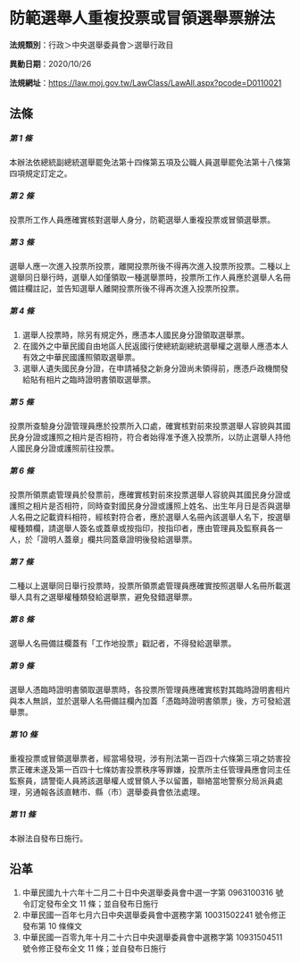 # 防範選舉人重複投票或冒領選舉票辦法


**法規類別**：行政＞中央選舉委員會＞選舉行政目

**異動日期**：2020/10/26  

**法規網址**：https://law.moj.gov.tw/LawClass/LawAll.aspx?pcode=D0110021



## 法條
##### 第 1 條
本辦法依總統副總統選舉罷免法第十四條第五項及公職人員選舉罷免法第十八條第四項規定訂定之。

##### 第 2 條
投票所工作人員應確實核對選舉人身分，防範選舉人重複投票或冒領選舉票。

##### 第 3 條
選舉人應一次進入投票所投票，離開投票所後不得再次進入投票所投票。二種以上選舉同日舉行時，選舉人如僅領取一種選舉票時，投票所工作人員應於選舉人名冊備註欄註記，並告知選舉人離開投票所後不得再次進入投票所投票。

##### 第 4 條
1. 選舉人投票時，除另有規定外，應憑本人國民身分證領取選舉票。
1. 在國外之中華民國自由地區人民返國行使總統副總統選舉權之選舉人應憑本人有效之中華民國護照領取選舉票。
1. 選舉人遺失國民身分證，在申請補發之新身分證尚未領得前，應憑戶政機關發給貼有相片之臨時證明書領取選舉票。

##### 第 5 條
投票所查驗身分證管理員應於投票所入口處，確實核對前來投票選舉人容貌與其國民身分證或護照之相片是否相符，符合者始得准予進入投票所，以防止選舉人持他人國民身分證或護照前往投票。

##### 第 6 條
投票所領票處管理員於發票前，應確實核對前來投票選舉人容貌與其國民身分證或護照之相片是否相符，同時查對國民身分證或護照上姓名、出生年月日是否與選舉人名冊之記載資料相符，經核對符合者，應於選舉人名冊內該選舉人名下，按選舉權種類欄，請選舉人簽名或蓋章或按指印，按指印者，應由管理員及監察員各一人，於「證明人蓋章」欄共同蓋章證明後發給選舉票。

##### 第 7 條
二種以上選舉同日舉行投票時，投票所領票處管理員應確實按照選舉人名冊所載選舉人具有之選舉權種類發給選舉票，避免發錯選舉票。

##### 第 8 條
選舉人名冊備註欄蓋有「工作地投票」戳記者，不得發給選舉票。

##### 第 9 條
選舉人憑臨時證明書領取選舉票時，各投票所管理員應確實核對其臨時證明書相片與本人無誤，並於選舉人名冊備註欄內加蓋「憑臨時證明書領票」後，方可發給選舉票。

##### 第 10 條
重複投票或冒領選舉票者，經當場發現，涉有刑法第一百四十六條第三項之妨害投票正確未遂及第一百四十七條妨害投票秩序等罪嫌，投票所主任管理員應會同主任監察員，請警衛人員將該選舉權人或冒領人予以留置，聯絡當地警察分局派員處理，另通報各該直轄市、縣（市）選舉委員會依法處理。

##### 第 11 條
本辦法自發布日施行。

## 沿革
1. 中華民國九十六年十二月二十日中央選舉委員會中選一字第 0963100316 號令訂定發布全文 11 條；並自發布日施行
1. 中華民國一百年七月六日中央選舉委員會中選務字第 10031502241  號令修正發布第 10 條條文             
1. 中華民國一百零九年十月二十六日中央選舉委員會中選務字第 10931504511  號令修正發布全文 11 條；並自發布日施行         
